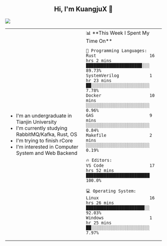 <h2 align="center"> Hi, I'm KuangjuX 👋 </h2>
<p><img src="https://w.wallhaven.cc/full/nz/wallhaven-nz1e8j.jpg"></p>
<table>
    <tr>
        <td valign="center" width="50%">
            <ul>
                <li>I'm an undergraduate in Tianjin University</li>
                <li>I'm currently studying RabbitMQ/Kafka, Rust, OS</li>
                <li>I'm trying to finish rCore</li>
                <li>I'm interested in Computer System and Web Backend</li>
            </ul>
        </td>
       <td valign="top" width="50%">
<!--START_SECTION:waka-->
📊 **This Week I Spent My Time On** 

```text
💬 Programming Languages: 
Rust                     16 hrs 2 mins       ██████████████████████░░░   89.73% 
SystemVerilog            1 hr 23 mins        ██░░░░░░░░░░░░░░░░░░░░░░░   7.78% 
Docker                   10 mins             ░░░░░░░░░░░░░░░░░░░░░░░░░   0.96% 
GAS                      9 mins              ░░░░░░░░░░░░░░░░░░░░░░░░░   0.84% 
Makefile                 2 mins              ░░░░░░░░░░░░░░░░░░░░░░░░░   0.19%

🔥 Editors: 
VS Code                  17 hrs 52 mins      █████████████████████████   100.0%

💻 Operating System: 
Linux                    16 hrs 26 mins      ███████████████████████░░   92.03% 
Windows                  1 hr 25 mins        ██░░░░░░░░░░░░░░░░░░░░░░░   7.97%

```


<!--END_SECTION:waka-->
</td></tr>
</table>

